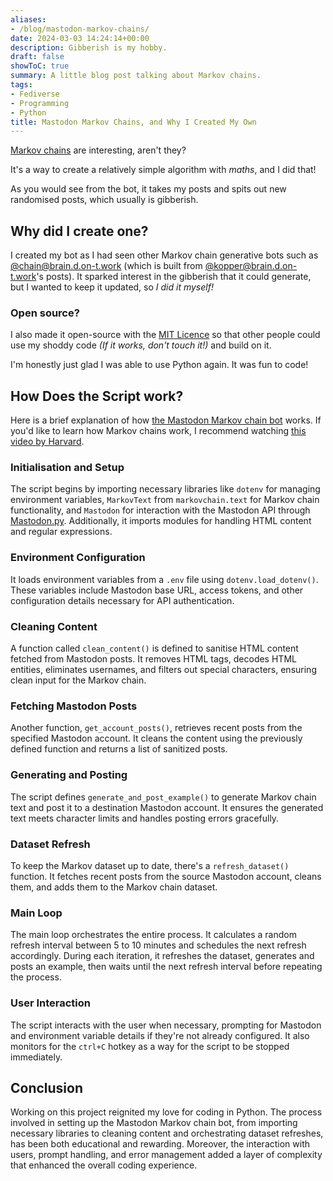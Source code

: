 ```yaml
---
aliases:
- /blog/mastodon-markov-chains/
date: 2024-03-03 14:24:14+00:00
description: Gibberish is my hobby.
draft: false
showToC: true
summary: A little blog post talking about Markov chains.
tags:
- Fediverse
- Programming
- Python
title: Mastodon Markov Chains, and Why I Created My Own
---
```


[Markov chains](https://en.wikipedia.org/wiki/Markov_chain) are interesting, aren't they?

It's a way to create a relatively simple algorithm with *maths*, and I did that!

As you would see from the bot, it takes my posts and spits out new randomised posts, which usually is gibberish.

## Why did I create one?

I created my bot as I had seen other Markov chain generative bots such as [@chain@brain.d.on-t.work](https://brain.d.on-t.work/@chain) (which is built from [@kopper@brain.d.on-t.work](https://brain.d.on-t.work/@kopper)'s posts). It sparked interest in the gibberish that it could generate, but I wanted to keep it updated, so *I did it myself!*

### Open source?

I also made it open-source with the [MIT Licence](https://opensource.org/license/mit) so that other people could use my shoddy code *(If it works, don't touch it!)* and build on it.

I'm honestly just glad I was able to use Python again. It was fun to code!

## How Does the Script work?

Here is a brief explanation of how [the Mastodon Markov chain bot](https://github.com/ewanc26/mastodon-markov) works. If you'd like to learn how Markov chains work, I recommend watching [this video by Harvard](https://www.youtube.com/watch?v=JHwyHIz6a8A).

### Initialisation and Setup

The script begins by importing necessary libraries like `dotenv` for managing environment variables, `MarkovText` from `markovchain.text` for Markov chain functionality, and `Mastodon` for interaction with the Mastodon API through [Mastodon.py](https://github.com/halcy/Mastodon.py/). Additionally, it imports modules for handling HTML content and regular expressions.

### Environment Configuration

It loads environment variables from a `.env` file using `dotenv.load_dotenv()`. These variables include Mastodon base URL, access tokens, and other configuration details necessary for API authentication.

### Cleaning Content

A function called `clean_content()` is defined to sanitise HTML content fetched from Mastodon posts. It removes HTML tags, decodes HTML entities, eliminates usernames, and filters out special characters, ensuring clean input for the Markov chain.

### Fetching Mastodon Posts

Another function, `get_account_posts()`, retrieves recent posts from the specified Mastodon account. It cleans the content using the previously defined function and returns a list of sanitized posts.

### Generating and Posting

The script defines `generate_and_post_example()` to generate Markov chain text and post it to a destination Mastodon account. It ensures the generated text meets character limits and handles posting errors gracefully.

### Dataset Refresh

To keep the Markov dataset up to date, there's a `refresh_dataset()` function. It fetches recent posts from the source Mastodon account, cleans them, and adds them to the Markov chain dataset.

### Main Loop

The main loop orchestrates the entire process. It calculates a random refresh interval between 5 to 10 minutes and schedules the next refresh accordingly. During each iteration, it refreshes the dataset, generates and posts an example, then waits until the next refresh interval before repeating the process.

### User Interaction

The script interacts with the user when necessary, prompting for Mastodon and environment variable details if they're not already configured. It also monitors for the `ctrl+C` hotkey as a way for the script to be stopped immediately.

## Conclusion

Working on this project reignited my love for coding in Python. The process involved in setting up the Mastodon Markov chain bot, from importing necessary libraries to cleaning content and orchestrating dataset refreshes, has been both educational and rewarding. Moreover, the interaction with users, prompt handling, and error management added a layer of complexity that enhanced the overall coding experience.